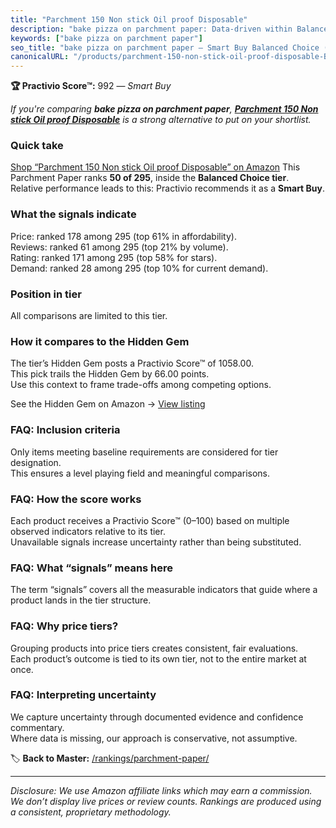```yaml
---
title: "Parchment 150 Non stick Oil proof Disposable"
description: "bake pizza on parchment paper: Data-driven within Balanced Choice ranking using the Practivio Score™. Positioned by quality, value, demand, findability, moment…"
keywords: ["bake pizza on parchment paper"]
seo_title: "bake pizza on parchment paper — Smart Buy Balanced Choice (2025)"
canonicalURL: "/products/parchment-150-non-stick-oil-proof-disposable-B0CM1VVKZN/"
---
```


**🏆 Practivio Score™:** 992 — _Smart Buy_


*If you're comparing **bake pizza on parchment paper**, **[Parchment 150 Non stick Oil proof Disposable](https://www.amazon.com/dp/B0CM1VVKZN?tag=practivio-20)** is a strong alternative to put on your shortlist.*
### Quick take
[Shop “Parchment 150 Non stick Oil proof Disposable” on Amazon](https://www.amazon.com/dp/B0CM1VVKZN?tag=practivio-20)
This Parchment Paper ranks **50 of 295**, inside the **Balanced Choice tier**.  
Relative performance leads to this: Practivio recommends it as a **Smart Buy**.

### What the signals indicate
Price: ranked 178 among 295 (top 61% in affordability).  
Reviews: ranked 61 among 295 (top 21% by volume).  
Rating: ranked 171 among 295 (top 58% for stars).  
Demand: ranked 28 among 295 (top 10% for current demand).

### Position in tier
All comparisons are limited to this tier.

### How it compares to the Hidden Gem
The tier’s Hidden Gem posts a Practivio Score™ of 1058.00.  
This pick trails the Hidden Gem by 66.00 points.  
Use this context to frame trade-offs among competing options.  

See the Hidden Gem on Amazon → [View listing](https://www.amazon.com/dp/B0B6PLG6G2?tag=practivio-20)

### FAQ: Inclusion criteria
Only items meeting baseline requirements are considered for tier designation.  
This ensures a level playing field and meaningful comparisons.

### FAQ: How the score works
Each product receives a Practivio Score™ (0–100) based on multiple observed indicators relative to its tier.  
Unavailable signals increase uncertainty rather than being substituted.

### FAQ: What “signals” means here
The term “signals” covers all the measurable indicators that guide where a product lands in the tier structure.

### FAQ: Why price tiers?
Grouping products into price tiers creates consistent, fair evaluations.  
Each product’s outcome is tied to its own tier, not to the entire market at once.

### FAQ: Interpreting uncertainty
We capture uncertainty through documented evidence and confidence commentary.  
Where data is missing, our approach is conservative, not assumptive.


🏷️ **Back to Master:** [/rankings/parchment-paper/](/rankings/parchment-paper/)

---
_Disclosure: We use Amazon affiliate links which may earn a commission. We don’t display live prices or review counts. Rankings are produced using a consistent, proprietary methodology._
